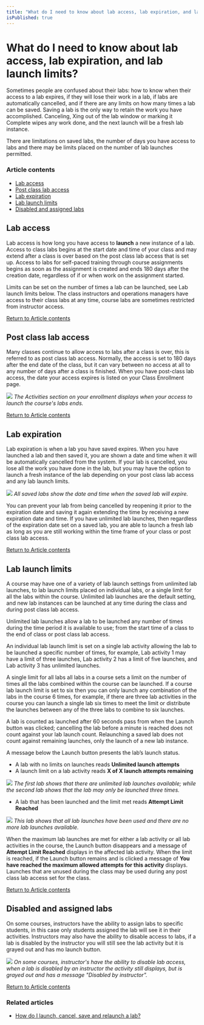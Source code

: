 ```yaml
---
title: "What do I need to know about lab access, lab expiration, and lab launch limits?"
isPublished: true
---
```


# What do I need to know about lab access, lab expiration, and lab launch limits?

Sometimes people are confused about their labs: how to know when their access to a lab expires, if they will lose their work in a lab, if labs are automatically cancelled, and if there are any limits on how many times a lab can be saved. 
Saving a lab is the only way to retain the work you have accomplished. Canceling, Xing out of the lab window or marking it Complete wipes any work done, and the next launch will be a fresh lab instance.

There are limitations on saved labs, the number of days you have access to labs and there may be limits placed on the number of lab launches permitted. 

### Article contents
* [Lab access](#lab-access)
* [Post class lab access](#post-class-lab-access)
* [Lab expiration](#lab-expiration)
* [Lab launch limits](#lab-launch-limits)
* [Disabled and assigned labs](#disabled-and-assigned-labs)

## Lab access 
Lab access is how long you have access to **launch** a new instance of a lab. Access to class labs begins at the start date and time of your class and may extend after a class is over based on the post class lab access that is set up. Access to labs for self-paced training through course assignments begins as soon as the assignment is created and ends 180 days after the creation date, regardless of if or when work on the assignment started.

Limits can be set on the number of times a lab can be launched, see Lab launch limits below.
The class instructors and operations managers have access to their class labs at any time, course labs are sometimes restricted from instructor access.

[Return to Article contents](#article-contents)

## Post class lab access
Many classes continue to allow access to labs after a class is over, this is referred to as post class lab access. Normally, the access is set to 180 days after the end date of the class, but it can vary between no access at all to any number of days after a class is finished. When you have post-class lab access, the date your access expires is listed on your Class Enrollment page. 

![](/tms/images/lab-expiration.png) 
_The Activities section on your enrollment displays when your access to launch the course's labs ends._

[Return to Article contents](#article-contents)

## Lab expiration
Lab expiration is when a lab you have saved expires. When you have launched a lab and then saved it, you are shown a date and time when it will be automatically cancelled from the system. If your lab is cancelled, you lose all the work you have done in the lab, but you may have the option to launch a fresh instance of the lab depending on your post class lab access and any lab launch limits.

![](/tms/images/lab-expiration-date1.png)
_All saved labs show the date and time when the saved lab will expire._

You can prevent your lab from being cancelled by reopening it prior to the expiration date and saving it again extending the time by receiving a new expiration date and time. If you have unlimited lab launches, then regardless of the expiration date set on a saved lab, you are able to launch a fresh lab as long as you are still working within the time frame of your class or post class lab access.

[Return to Article contents](#article-contents)

## Lab launch limits
A course may have one of a variety of lab launch settings from unlimited lab launches, to lab launch limits placed on individual labs, or a single limit for all the labs within the course. Unlimited lab launches are the default setting, and new lab instances can be launched at any time during the class and during post class lab access. 

Unlimited lab launches allow a lab to be launched any number of times during the time period it is available to use; from the start time of a class to the end of class or post class lab access. 

An individual lab launch limit is set on a single lab activity allowing the lab to be launched a specific number of times, for example, Lab activity 1 may have a limit of three launches, Lab activity 2 has a limit of five launches, and Lab activity 3 has unlimited launches. 

A single limit for all labs all labs in a course sets a limit on the number of times all the labs combined within the course can be launched. If a course lab launch limit is set to six then you can only launch any combination of the labs in the course 6 times, for example, if there are three lab activities in the course you can launch a single lab six times to meet the limit or distribute the launches between any of the three labs to combine to six launches.

A lab is counted as launched after 60 seconds pass from when the Launch button was clicked; cancelling the lab before a minute is reached does not count against your lab launch count. Relaunching a saved lab does not count against remaining launches, only the launch of a new lab instance. 

A message below the Launch button presents the lab’s launch status. 
* A lab with no limits on launches reads **Unlimited launch attempts**
* A launch limit on a lab activity reads **X of X launch attempts remaining**

![](/tms/images/unlimited-lab-launch-limit.png)
_The first lab shows that there are unlimited lab launches available; while the second lab shows that the lab may only be launched three times._

* A lab that has been launched and the limit met reads **Attempt Limit Reached**

![](/tms/images/attempt-limit-reached.png)
_This lab shows that all lab launches have been used and there are no more lab launches available._

When the maximum lab launches are met for either a lab activity or all lab activities in the course, the Launch button disappears and a message of **Attempt Limit Reached** displays in the affected lab activity. When the limit is reached, if the Launch button remains and is clicked a message of **You have reached the maximum allowed attempts for this activity** displays. Launches that are unused during the class may be used during any post class lab access set for the class.


[Return to Article contents](#article-contents)

## Disabled and assigned labs
On some courses, instructors have the ability to assign labs to specific students, in this case only students assigned the lab will see it in their activities. Instructors may also have the ability to disable access to labs, if a lab is disabled by the instructor you will still see the lab activity but it is grayed out and has mo launch button. 

![](/tms/images/instruct-disabled-lab.png) 
_On some courses, instructor's have the ability to disable lab access, when a lab is disabled by an instructor the activity still displays, but is grayed out and has a message "Disabled by instructor"._

[Return to Article contents](#article-contents)

### Related articles

* [How do I launch, cancel, save and relaunch a lab?](/tms/end-user-student-faqs/lab-access/cancel-lab.md)
